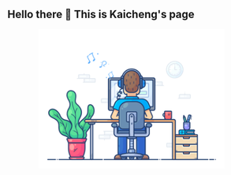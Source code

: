 ## Hello there 👋 This is Kaicheng's page

<!--
**KyntonKCC/KyntonKCC** is a ✨ _special_ ✨ repository because its `README.md` (this file) appears on your GitHub profile.

Here are some ideas to get you started:

- 🔭 I’m currently working on ...
- 🌱 I’m currently learning ...
- 👯 I’m looking to collaborate on ...
- 🤔 I’m looking for help with ...
- 💬 Ask me about ...
- 📫 How to reach me: ...
- 😄 Pronouns: ...
- ⚡ Fun fact: ...
-->

<div align="center" width="75">
  
<img src="https://github.com/KyntonKCC/KyntonKCC/blob/main/images/dev-working_rounded.gif" 
  href="https://github.com/KyntonKCC" 
  alt="Workspace"  
  width="75%"/><br> 

